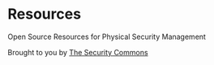 Resources
=========

Open Source Resources for Physical Security Management

Brought to you by [The Security Commons](http://www.thesecuritycommons.org/)
